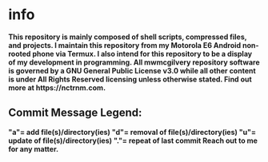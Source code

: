 <h1>info</h1>
<b>This repository is mainly composed of shell scripts, compressed files, and projects. 
I maintain this repository from my <iu>Motorola E6</iu> Android non-rooted phone via Termux.
I also intend for this repository to be a display of my development in programming. 
All mwmcgilvery repository software is governed by a GNU General Public License v3.0 while all other content is under All Rights Reserved licensing unless otherwise stated. 
Find out more at <l>https://nctrnm.com</l>.
</b>

<h2> Commit Message Legend: </h2>
<b>
"a"= add file(s)/directory(ies)
"d"= removal of file(s)/directory(ies)
"u"= update of file(s)/directory(ies)
"."= repeat of last commit
Reach out to me for any matter.
</b>
